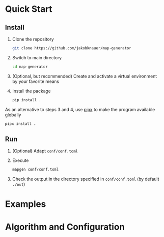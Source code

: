 # Quick Start

## Install

1. Clone the repository
    ```bash
    git clone https://github.com/jakobknauer/map-generator
    ```

2. Switch to main directory
    ```bash
    cd map-generator
    ```

3. (Optional, but recommended) Create and activate a virtual environment by your favorite means

4. Install the package
    ```bash
    pip install .
    ```

As an alternative to steps 3 and 4, use [pipx](https://pipx.pypa.io/stable/) to make the program available globally
```bash
pipx install .
```

## Run

1. (Optional) Adapt `conf/conf.toml`

2. Execute
    ```bash
    mapgen conf/conf.toml
    ```

3. Check the output in the directory specified in `conf/conf.toml` (by default `./out`)


# Examples



# Algorithm and Configuration
